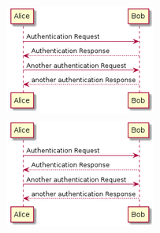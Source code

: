 ![](plantuml-images/acaa833b0d9b8086a688680adabd34bb7ab81c9e.png)

![](plantuml-images/acaa833b0d9b8086a688680adabd34bb7ab81c9e.png)
